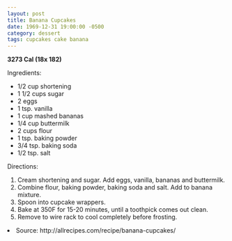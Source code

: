 ```yaml
---
layout: post
title: Banana Cupcakes
date: 1969-12-31 19:00:00 -0500
category: dessert
tags: cupcakes cake banana
---
```

<b>3273 Cal (18x 182)</b>
<p>Ingredients:</p><ul>
<li>1/2 cup	shortening</li>
<li>1 1/2 cups	sugar</li>
<li>2	eggs</li>
<li>1 tsp.	vanilla</li>
<li>1 cup	mashed bananas</li>
<li>1/4 cup	buttermilk</li>
<li>2 cups	flour</li>
<li>1 tsp.	baking powder</li>
<li>3/4 tsp.	baking soda</li>
<li>1/2 tsp.	salt</li>
</ul>
<p>Directions:</p>
<ol>
<li>Cream shortening and sugar.  Add eggs, vanilla, bananas and buttermilk.</li>
<li>Combine flour, baking powder, baking soda and salt.  Add to banana mixture.</li>
<li>Spoon into cupcake wrappers.</li>
<li>Bake at 350F for 15-20 minutes, until a toothpick comes out clean.</li>
<li>Remove to wire rack to cool completely before frosting.</li>
</ol>
<li>Source: http://allrecipes.com/recipe/banana-cupcakes/ </li>
